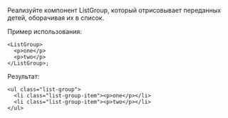 Реализуйте компонент ListGroup, который отрисовывает переданных детей, оборачивая их в список.

Пример использования:
```
<ListGroup>
  <p>one</p>
  <p>two</p>
</ListGroup>;
```
Результат:
```
<ul class="list-group">
  <li class="list-group-item"><p>one</p></li>
  <li class="list-group-item"><p>two</p></li>
</ul>
```